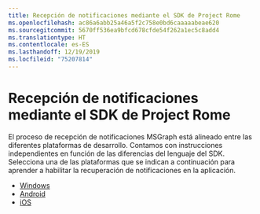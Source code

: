 ```yaml
---
title: Recepción de notificaciones mediante el SDK de Project Rome
ms.openlocfilehash: ac86a6abb25a46a5f2c758e0bd6caaaaabeae620
ms.sourcegitcommit: 5670ff536ea9bfcd678cfde54f262a1ec5c8add4
ms.translationtype: HT
ms.contentlocale: es-ES
ms.lasthandoff: 12/19/2019
ms.locfileid: "75207814"
---
```

# <a name="receiving-notifications-using-the-project-rome-sdk"></a>Recepción de notificaciones mediante el SDK de Project Rome

El proceso de recepción de notificaciones MSGraph está alineado entre las diferentes plataformas de desarrollo. Contamos con instrucciones independientes en función de las diferencias del lenguaje del SDK. Selecciona una de las plataformas que se indican a continuación para aprender a habilitar la recuperación de notificaciones en la aplicación.

* [Windows](how-to-guide-for-windows.md)
* [Android](how-to-guide-for-android.md)
* [iOS](how-to-guide-for-ios.md)